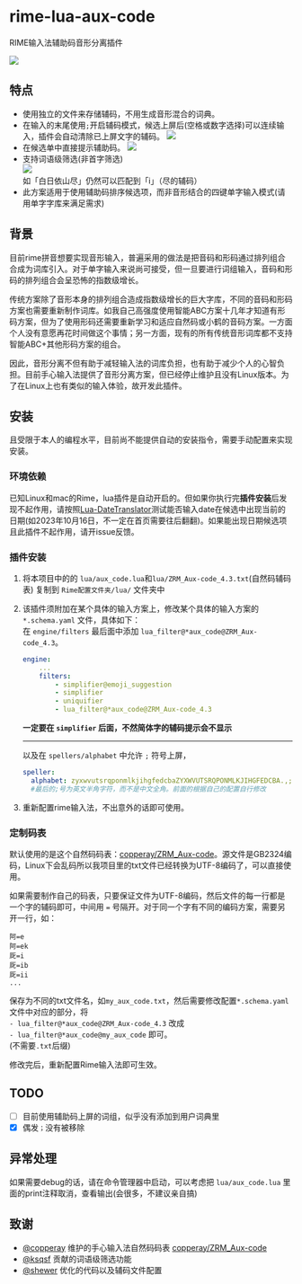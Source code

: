 # rime-lua-aux-code
RIME输入法辅助码音形分离插件

![](https://cdn.jsdelivr.net/gh/HowcanoeWang/rime-lua-aux-code/static/rime_select.gif)


## 特点

* 使用独立的文件来存储辅码，不用生成音形混合的词典。
* 在输入的末尾使用`;`开启辅码模式，候选上屏后(空格或数字选择)可以连续输入，插件会自动清除已上屏文字的辅码。
  ![](https://cdn.jsdelivr.net/gh/HowcanoeWang/rime-lua-aux-code/static/aux_split.png)
* 在候选单中直接提示辅助码。
  ![](https://cdn.jsdelivr.net/gh/HowcanoeWang/rime-lua-aux-code/static/aux_notice.png)
* 支持词语级筛选(非首字筛选)    
  ![](https://cdn.jsdelivr.net/gh/HowcanoeWang/rime-lua-aux-code/static/aux_word.png)   
  如「白日依山尽」仍然可以匹配到「i」（尽的辅码）
* 此方案适用于使用辅助码排序候选项，而非音形结合的四键单字输入模式(请用单字字库来满足需求)

## 背景

目前rime拼音想要实现音形输入，普遍采用的做法是把音码和形码通过排列组合合成为词库引入。对于单字输入来说尚可接受，但一旦要进行词组输入，音码和形码的排列组合会呈恐怖的指数级增长。

传统方案除了音形本身的排列组合造成指数级增长的巨大字库，不同的音码和形码方案也需要重新制作词库。如我自己高强度使用智能ABC方案十几年才知道有形码方案，但为了使用形码还需要重新学习和适应自然码或小鹤的音码方案。一方面个人没有意愿再花时间做这个事情；另一方面，现有的所有传统音形词库都不支持智能ABC+其他形码方案的组合。

因此，音形分离不但有助于减轻输入法的词库负担，也有助于减少个人的心智负担。目前手心输入法提供了音形分离方案，但已经停止维护且没有Linux版本。为了在Linux上也有类似的输入体验，故开发此插件。

## 安装

且受限于本人的编程水平，目前尚不能提供自动的安装指令，需要手动配置来实现安装。

### 环境依赖

已知Linux和mac的Rime，lua插件是自动开启的。但如果你执行完**插件安装**后发现不起作用，请按照[Lua-DateTranslator](https://github.com/hchunhui/librime-lua/wiki)测试能否输入date在候选中出现当前的日期(如2023年10月16日，不一定在首页需要往后翻翻)。如果能出现日期候选项且此插件不起作用，请开issue反馈。

### 插件安装

1. 将本项目中的的 `lua/aux_code.lua`和`lua/ZRM_Aux-code_4.3.txt`(自然码辅码表) 复制到 `Rime配置文件夹/lua/` 文件夹中
2. 该插件须附加在某个具体的输入方案上，修改某个具体的输入方案的 `*.schema.yaml` 文件，具体如下：    
    在 `engine/filters` 最后面中添加 `lua_filter@*aux_code@ZRM_Aux-code_4.3`。
    ```yaml
    engine:
        ...
        filters:
            - simplifier@emoji_suggestion
            - simplifier
            - uniquifier
            - lua_filter@*aux_code@ZRM_Aux-code_4.3
    ```
    **一定要在 `simplifier` 后面，不然简体字的辅码提示会不显示**

    ---
    以及在 `spellers/alphabet` 中允许 `;` 符号上屏，
    ```yaml
    speller:
      alphabet: zyxwvutsrqponmlkjihgfedcbaZYXWVUTSRQPONMLKJIHGFEDCBA.,;  
      #最后的;号为英文半角字符，而不是中文全角。前面的根据自己的配置自行修改
    ```
   
3. 重新配置rime输入法，不出意外的话即可使用。

### 定制码表

默认使用的是这个自然码码表：[copperay/ZRM_Aux-code](https://github.com/copperay/ZRM_Aux-code/tree/main)。源文件是GB2324编码，Linux下会乱码所以我项目里的txt文件已经转换为UTF-8编码了，可以直接使用。

如果需要制作自己的码表，只要保证文件为UTF-8编码，然后文件的每一行都是一个字的辅码即可，中间用 `=` 号隔开。对于同一个字有不同的编码方案，需要另开一行，如：

```plaintxt
阿=e
阿=ek
厑=i
厑=ib
厑=ii
...
```

保存为不同的txt文件名，如`my_aux_code.txt`，然后需要修改配置`*.schema.yaml`文件中对应的部分，将     
`- lua_filter@*aux_code@ZRM_Aux-code_4.3` 改成     
`- lua_filter@*aux_code@my_aux_code` 即可。    
(不需要`.txt`后缀)

修改完后，重新配置Rime输入法即可生效。

## TODO

- [ ] 目前使用辅助码上屏的词组，似乎没有添加到用户词典里
- [x] 偶发`；`没有被移除

## 异常处理

如果需要debug的话，请在命令管理器中启动，可以考虑把 `lua/aux_code.lua` 里面的print注释取消，查看输出(会很多，不建议亲自搞)

## 致谢

* [@copperay](https://github.com/copperay) 维护的手心输入法自然码码表 [copperay/ZRM_Aux-code](https://github.com/copperay/ZRM_Aux-code/tree/main)
* [@ksqsf](https://github.com/ksqsf) 贡献的词语级筛选功能
* [@shewer](https://github.com/shewer) 优化的代码以及辅码文件配置